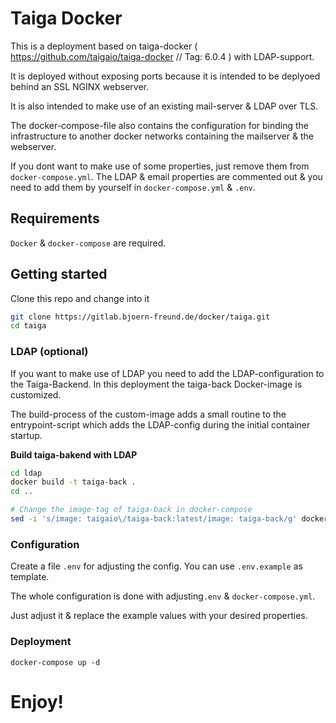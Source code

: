 # Taiga Docker

This is a deployment based on taiga-docker ( https://github.com/taigaio/taiga-docker // Tag: 6.0.4 ) with LDAP-support.

It is deployed without exposing ports because it is intended to be deplyoed behind an SSL NGINX webserver.

It is also intended to make use of an existing mail-server & LDAP over TLS.

The docker-compose-file also contains the configuration for binding the infrastructure to another docker networks containing the mailserver & the webserver.

If you dont want to make use of some properties, just remove them from `docker-compose.yml`.
The LDAP & email properties are commented out & you need to add them by yourself in `docker-compose.yml` & `.env`.

## Requirements
`Docker` & `docker-compose` are required.

## Getting started

Clone this repo and change into it
```sh
git clone https://gitlab.bjoern-freund.de/docker/taiga.git
cd taiga
```

### LDAP (optional)

If you want to make use of LDAP you need to add the LDAP-configuration to the Taiga-Backend.
In this deployment the taiga-back Docker-image is customized.

The build-process of the custom-image adds a small routine to the entrypoint-script which adds the LDAP-config during the initial container startup.

**Build taiga-bakend with LDAP**

```sh
cd ldap
docker build -t taiga-back .
cd ..

# Change the image-tag of taiga-back in docker-compose
sed -i 's/image: taigaio\/taiga-back:latest/image: taiga-back/g' docker-compose.yml
```

### Configuration

Create a file `.env` for adjusting the config. You can use `.env.example` as template.

The whole configuration is done with adjusting`.env` & `docker-compose.yml`.

Just adjust it & replace the example values with your desired properties.

### Deployment
```
docker-compose up -d
```

# Enjoy!
